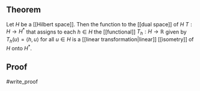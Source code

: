 ## Theorem
Let $H$ be a [[Hilbert space]]. Then the function to the [[dual space]] of $H$ $T: H\to H^*$ that assigns to each $h\in H$ the [[functional]] $T_h:H\to \mathbb R$ given by $T_h(u) = \langle h, u\rangle$ for all $u \in H$ is a [[linear transformation|linear]] [[isometry]] of $H$ onto $H^*$.
## Proof
#write_proof 